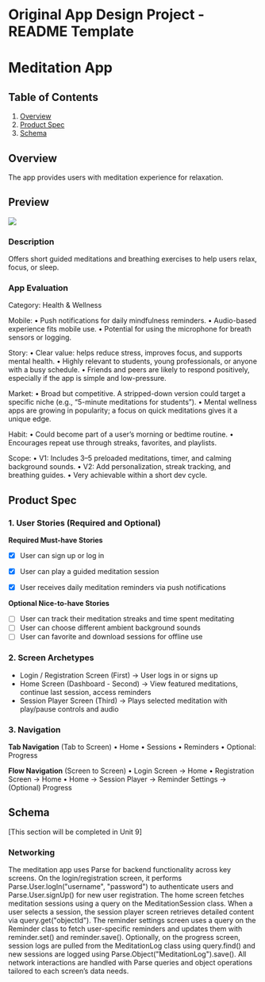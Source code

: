 Original App Design Project - README Template
===

# Meditation App

## Table of Contents

1. [Overview](#Overview)
2. [Product Spec](#Product-Spec)
3. [Schema](#Schema)

## Overview

The app provides users with meditation experience for relaxation. 

## Preview

<div>
    <a href="https://www.loom.com/share/0abe31a682f042f0980fa2fad42653d8">
    </a>
    <a href="https://www.loom.com/share/0abe31a682f042f0980fa2fad42653d8">
      <img style="max-width:300px;" src="https://cdn.loom.com/sessions/thumbnails/0abe31a682f042f0980fa2fad42653d8-007ff1afd47c0c47-full-play.gif">
    </a>
  </div>

### Description

Offers short guided meditations and breathing exercises to help users relax, focus, or sleep.

### App Evaluation

Category: Health & Wellness

Mobile:
	•	Push notifications for daily mindfulness reminders.
	•	Audio-based experience fits mobile use.
	•	Potential for using the microphone for breath sensors or logging.

Story:
	•	Clear value: helps reduce stress, improves focus, and supports mental health.
	•	Highly relevant to students, young professionals, or anyone with a busy schedule.
	•	Friends and peers are likely to respond positively, especially if the app is simple and low-pressure.

Market:
	•	Broad but competitive. A stripped-down version could target a specific niche (e.g., “5-minute meditations for students”).
	•	Mental wellness apps are growing in popularity; a focus on quick meditations gives it a unique edge.

Habit:
	•	Could become part of a user’s morning or bedtime routine.
	•	Encourages repeat use through streaks, favorites, and playlists.

Scope:
	•	V1: Includes 3–5 preloaded meditations, timer, and calming background sounds.
	•	V2: Add personalization, streak tracking, and breathing guides.
	•	Very achievable within a short dev cycle.
    


## Product Spec

### 1. User Stories (Required and Optional)

**Required Must-have Stories**
- [X] User can sign up or log in
- [X] User can play a guided meditation session
- [X] User receives daily meditation reminders via push notifications


**Optional Nice-to-have Stories**
- [ ] User can track their meditation streaks and time spent meditating
- [ ] User can choose different ambient background sounds
- [ ] User can favorite and download sessions for offline use

### 2. Screen Archetypes

- Login / Registration Screen (First)
→ User logs in or signs up
- Home Screen (Dashboard - Second)
→ View featured meditations, continue last session, access reminders
- Session Player Screen (Third)
→ Plays selected meditation with play/pause controls and audio

### 3. Navigation

**Tab Navigation** (Tab to Screen)
	•	Home
	•	Sessions
	•	Reminders
	•	Optional: Progress

**Flow Navigation** (Screen to Screen)
	•	Login Screen
→ Home
	•	Registration Screen
→ Home
	•	Home
→ Session Player
→ Reminder Settings
→ (Optional) Progress


## Schema 

[This section will be completed in Unit 9]

### Networking
The meditation app uses Parse for backend functionality across key screens. On the login/registration screen, it performs Parse.User.logIn("username", "password") to authenticate users and Parse.User.signUp() for new user registration. The home screen fetches meditation sessions using a query on the MeditationSession class. When a user selects a session, the session player screen retrieves detailed content via query.get("objectId"). The reminder settings screen uses a query on the Reminder class to fetch user-specific reminders and updates them with reminder.set() and reminder.save(). Optionally, on the progress screen, session logs are pulled from the MeditationLog class using query.find() and new sessions are logged using Parse.Object("MeditationLog").save(). All network interactions are handled with Parse queries and object operations tailored to each screen’s data needs.

